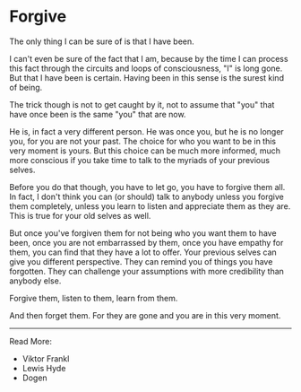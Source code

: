 # Forgive

The only thing I can be sure of is that I have been.

I can't even be sure of the fact that I am, because by the time I can process this fact through the circuits and loops of consciousness, "I" is long gone. But that I have been is certain. Having been in this sense is the surest kind of being.

The trick though is not to get caught by it, not to assume that "you" that have once been is the same "you" that are now.

He is, in fact a very different person. He was once you, but he is no longer you, for you are not your past. The choice for who you want to be in this very moment is yours. But this choice can be much more informed, much more conscious if you take time to talk to the myriads of your previous selves.

Before you do that though, you have to let go, you have to forgive them all. In fact, I don't think you can (or should) talk to anybody unless you forgive them completely, unless you learn to listen and appreciate them as they are. This is true for your old selves as well.

But once you've forgiven them for not being who you want them to have been, once you are not embarrassed by them, once you have empathy for them, you can find that they have a lot to offer. Your previous selves can give you different perspective. They can remind you of things you have forgotten. They can challenge your assumptions with more credibility than anybody else. 

Forgive them, listen to them, learn from them.

And then forget them. For they are gone and you are in this very moment.

* * *

Read More:
* Viktor Frankl
* Lewis Hyde
* Dogen
